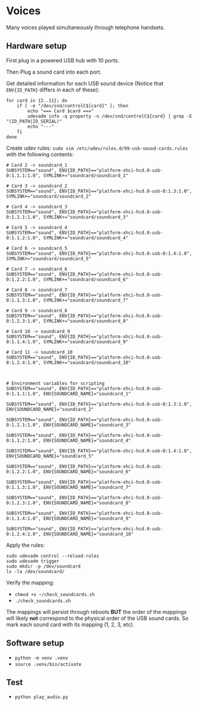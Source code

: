 # Voices

Many voices played simultaneously through telephone handsets.


## Hardware setup

First plug in a powered USB hub with 10 ports.

Then Plug a sound card into each port.

Get detailed information for each USB sound device (Notice that `ENV{ID_PATH}` differs in each of these):

```
for card in {2..11}; do
    if [ -e "/dev/snd/controlC${card}" ]; then
        echo "=== Card $card ==="
        udevadm info -q property -n /dev/snd/controlC${card} | grep -E "(ID_PATH|ID_SERIAL)"
        echo "---"
    fi
done
```

Create udev rules: `sudo vim /etc/udev/rules.d/99-usb-sound-cards.rules` with the 
following contents:

```
# Card 2 -> soundcard_1
SUBSYSTEM=="sound", ENV{ID_PATH}=="platform-xhci-hcd.0-usb-0:1.1.1:1.0", SYMLINK+="soundcard/soundcard_1"

# Card 3 -> soundcard_2
SUBSYSTEM=="sound", ENV{ID_PATH}=="platform-xhci-hcd.0-usb-0:1.3:1.0", SYMLINK+="soundcard/soundcard_2"

# Card 4 -> soundcard_3
SUBSYSTEM=="sound", ENV{ID_PATH}=="platform-xhci-hcd.0-usb-0:1.2.1:1.0", SYMLINK+="soundcard/soundcard_3"

# Card 5 -> soundcard_4
SUBSYSTEM=="sound", ENV{ID_PATH}=="platform-xhci-hcd.0-usb-0:1.1.2:1.0", SYMLINK+="soundcard/soundcard_4"

# Card 6 -> soundcard_5
SUBSYSTEM=="sound", ENV{ID_PATH}=="platform-xhci-hcd.0-usb-0:1.4:1.0", SYMLINK+="soundcard/soundcard_5"

# Card 7 -> soundcard_6
SUBSYSTEM=="sound", ENV{ID_PATH}=="platform-xhci-hcd.0-usb-0:1.2.2:1.0", SYMLINK+="soundcard/soundcard_6"

# Card 8 -> soundcard_7
SUBSYSTEM=="sound", ENV{ID_PATH}=="platform-xhci-hcd.0-usb-0:1.1.3:1.0", SYMLINK+="soundcard/soundcard_7"

# Card 9 -> soundcard_8
SUBSYSTEM=="sound", ENV{ID_PATH}=="platform-xhci-hcd.0-usb-0:1.2.3:1.0", SYMLINK+="soundcard/soundcard_8"

# Card 10 -> soundcard_9
SUBSYSTEM=="sound", ENV{ID_PATH}=="platform-xhci-hcd.0-usb-0:1.1.4:1.0", SYMLINK+="soundcard/soundcard_9"

# Card 11 -> soundcard_10
SUBSYSTEM=="sound", ENV{ID_PATH}=="platform-xhci-hcd.0-usb-0:1.2.4:1.0", SYMLINK+="soundcard/soundcard_10"



# Environment variables for scripting
SUBSYSTEM=="sound", ENV{ID_PATH}=="platform-xhci-hcd.0-usb-0:1.1.1:1.0", ENV{SOUNDCARD_NAME}="soundcard_1"

SUBSYSTEM=="sound", ENV{ID_PATH}=="platform-xhci-hcd.0-usb-0:1.3:1.0", ENV{SOUNDCARD_NAME}="soundcard_2"

SUBSYSTEM=="sound", ENV{ID_PATH}=="platform-xhci-hcd.0-usb-0:1.2.1:1.0", ENV{SOUNDCARD_NAME}="soundcard_3"

SUBSYSTEM=="sound", ENV{ID_PATH}=="platform-xhci-hcd.0-usb-0:1.1.2:1.0", ENV{SOUNDCARD_NAME}="soundcard_4"

SUBSYSTEM=="sound", ENV{ID_PATH}=="platform-xhci-hcd.0-usb-0:1.4:1.0", ENV{SOUNDCARD_NAME}="soundcard_5"

SUBSYSTEM=="sound", ENV{ID_PATH}=="platform-xhci-hcd.0-usb-0:1.2.2:1.0", ENV{SOUNDCARD_NAME}="soundcard_6"

SUBSYSTEM=="sound", ENV{ID_PATH}=="platform-xhci-hcd.0-usb-0:1.1.3:1.0", ENV{SOUNDCARD_NAME}="soundcard_7"

SUBSYSTEM=="sound", ENV{ID_PATH}=="platform-xhci-hcd.0-usb-0:1.2.3:1.0", ENV{SOUNDCARD_NAME}="soundcard_8"

SUBSYSTEM=="sound", ENV{ID_PATH}=="platform-xhci-hcd.0-usb-0:1.1.4:1.0", ENV{SOUNDCARD_NAME}="soundcard_9"

SUBSYSTEM=="sound", ENV{ID_PATH}=="platform-xhci-hcd.0-usb-0:1.2.4:1.0", ENV{SOUNDCARD_NAME}="soundcard_10"
```

Apply the rules:
```
sudo udevadm control --reload-rules
sudo udevadm trigger
sudo mkdir -p /dev/soundcard
ls -la /dev/soundcard/
```

Verify the mapping:
- `chmod +x ~/check_soundcards.sh`
- `./check_soundcards.sh`

The mappings will persist through reboots **BUT** the order of the mappings will likely **not** correspond to the physical order of the USB sound cards. So mark each sound card with its mapping (1, 2, 3, etc).


## Software setup

- `python -m venv .venv`
- `source .venv/bin/activate`


## Test

- `python play_audio.py`

